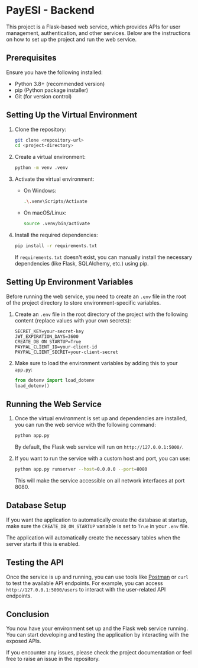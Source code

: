 # PayESI - Backend

This project is a Flask-based web service, which provides APIs for user management, authentication, and other services. Below are the instructions on how to set up the project and run the web service.

## Prerequisites

Ensure you have the following installed:

- Python 3.8+ (recommended version)
- pip (Python package installer)
- Git (for version control)

## Setting Up the Virtual Environment

1. Clone the repository:

   ```bash
   git clone <repository-url>
   cd <project-directory>
   ```

2. Create a virtual environment:

   ```bash
   python -m venv .venv
   ```

3. Activate the virtual environment:

   - On Windows:

     ```bash
     .\.venv\Scripts/Activate
     ```

   - On macOS/Linux:

     ```bash
     source .venv/bin/activate
     ```

4. Install the required dependencies:

   ```bash
   pip install -r requirements.txt
   ```

   If `requirements.txt` doesn't exist, you can manually install the necessary dependencies (like Flask, SQLAlchemy, etc.) using pip.

## Setting Up Environment Variables

Before running the web service, you need to create an `.env` file in the root of the project directory to store environment-specific variables.

1. Create an `.env` file in the root directory of the project with the following content (replace values with your own secrets):

   ```plaintext
   SECRET_KEY=your-secret-key
   JWT_EXPIRATION_DAYS=3600
   CREATE_DB_ON_STARTUP=True
   PAYPAL_CLIENT_ID=your-client-id
   PAYPAL_CLIENT_SECRET=your-client-secret
   ```

2. Make sure to load the environment variables by adding this to your `app.py`:

   ```python
   from dotenv import load_dotenv
   load_dotenv()
   ```

## Running the Web Service

1. Once the virtual environment is set up and dependencies are installed, you can run the web service with the following command:

   ```bash
   python app.py
   ```

   By default, the Flask web service will run on `http://127.0.0.1:5000/`.

2. If you want to run the service with a custom host and port, you can use:

   ```bash
   python app.py runserver --host=0.0.0.0 --port=8080
   ```

   This will make the service accessible on all network interfaces at port 8080.

## Database Setup

If you want the application to automatically create the database at startup, make sure the `CREATE_DB_ON_STARTUP` variable is set to `True` in your `.env` file.

The application will automatically create the necessary tables when the server starts if this is enabled.

## Testing the API

Once the service is up and running, you can use tools like [Postman](https://www.postman.com/) or `curl` to test the available API endpoints. For example, you can access `http://127.0.0.1:5000/users` to interact with the user-related API endpoints.

## Conclusion

You now have your environment set up and the Flask web service running. You can start developing and testing the application by interacting with the exposed APIs.

If you encounter any issues, please check the project documentation or feel free to raise an issue in the repository.
